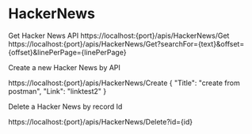 # HackerNews

Get Hacker News API
https://localhost:{port}/apis/HackerNews/Get
https://localhost:{port}/apis/HackerNews/Get?searchFor={text}&offset={offset}&linePerPage={linePerPage}


Create a new Hacker News by API
 
https://localhost:{port}/apis/HackerNews/Create
{
    "Title": "create from postman",
    "Link": "linktest2"
}

Delete a Hacker News by record Id

https://localhost:{port}/apis/HackerNews/Delete?id={id}
